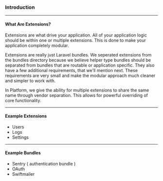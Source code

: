 ### Introduction

----------

#### What Are Extensions?
Extensions are what drive your application.  All of your application logic should be within one or multiple extensions. This is done to make your application completely modular.

Extensions are really just Laravel bundles. We seperated extensions from the bundles directory because we believe helper type bundles should be separated from bundles that are routable or application specific. They also have a few additional requirements, that we'll mention next. These requirements are very small and make the modular approach much cleaner and simpler to work with.

In Platform, we give the ability for multiple extensions to share the same name through vendor separation. This allows for powerful overriding of core functionality.

----------

#### Example Extensions
- Users
- Logs
- Settings

----------

#### Example Bundles
- Sentry ( authentication bundle )
- OAuth
- Swiftmailer

